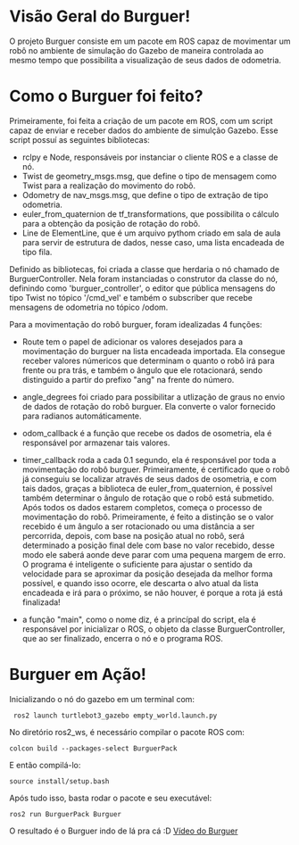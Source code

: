 # Visão Geral do Burguer!
O projeto Burguer consiste em um pacote em ROS capaz de movimentar um robô no ambiente de simulação do Gazebo de maneira controlada ao mesmo tempo que possibilita a visualização de seus dados de odometria.

# Como o Burguer foi feito?
Primeiramente, foi feita a criação de um pacote em ROS, com um script capaz de enviar e receber dados do ambiente de simulção Gazebo. Esse script possuí as seguintes bibliotecas:
- rclpy e Node, responsáveis por instanciar o cliente ROS e a classe de nó.
- Twist de geometry_msgs.msg, que define o tipo de mensagem como Twist para a realização do movimento do robô.
- Odometry de nav_msgs.msg, que define o tipo de extração de tipo odometria.
- euler_from_quaternion de tf_transformations, que possibilita o cálculo para a obtenção da posição de rotação do robô.
- Line de ElementLine, que é um arquivo pythom criado em sala de aula para servir de estrutura de dados, nesse caso, uma lista encadeada de tipo fila.

Definido as bibliotecas, foi criada a classe que herdaria o nó chamado de BurguerController. Nela foram instanciadas o construtor da classe do nó, definindo como 'burguer_controller', o editor que pública mensagens do tipo Twist no tópico '/cmd_vel' e também o subscriber que recebe mensagens de odometria no tópico /odom.

Para a movimentação do robô burguer, foram idealizadas 4 funções:

- Route tem o papel de adicionar os valores desejados para a movimentação do burguer na lista encadeada importada. Ela consegue receber valores númericos que determinam o quanto o robô irá para frente ou pra trás, e também o ângulo que ele rotacionará, sendo distinguido a partir do prefixo "ang" na frente do número.

- angle_degrees foi criado para possibilitar a utlização de graus no envio de dados de rotação do robô burguer. Ela converte o valor fornecido para radianos automáticamente.

- odom_callback é a função que recebe os dados de osometria, ela é responsável por armazenar tais valores.

- timer_callback roda a cada 0.1 segundo, ela é responsável por toda a movimentação do robô burguer. Primeiramente, é certificado que o robô já conseguiu se localizar através de seus dados de osometria, e com tais dados, graças a biblioteca de euler_from_quaternion, é possível também determinar o ângulo de rotação que o robô está submetido. Após todos os dados estarem completos, começa o processo de movimentação do robô. Primeiramente, é feito a distinção se o valor recebido é um ângulo a ser rotacionado ou uma distância a ser percorrida, depois, com base na posição atual no robô, será determinado a posição final dele com base no valor recebido, desse modo ele saberá aonde deve parar com uma pequena margem de erro. O programa é inteligente o suficiente para ajustar o sentido da velocidade para se aproximar da posição desejada da melhor forma possível, e quando isso ocorre, ele descarta o alvo atual da lista encadeada e irá para o próximo, se não houver, é porque a rota já está finalizada!

- a função "main", como o nome diz, é a princípal do script, ela é responsável por inicializar o ROS, o objeto da classe BurguerController, que ao ser finalizado, encerra o nó e o programa ROS.

# Burguer em Ação!
Inicializando o nó do gazebo em um terminal com:
```
 ros2 launch turtlebot3_gazebo empty_world.launch.py
```

No diretório ros2_ws, é necessário compilar o pacote ROS com:
```
colcon build --packages-select BurguerPack
```

E então compilá-lo:
```
source install/setup.bash
```

Após tudo isso, basta rodar o pacote e seu executável:
```
ros2 run BurguerPack Burguer
```
O resultado é o Burguer indo de lá pra cá :D
[Vídeo do Burguer](https://drive.google.com/file/d/1VPINDHlSIXMBFsLTGfJrXGOgv9BmI5S_/view?usp=sharing)